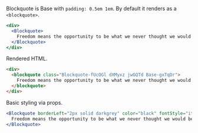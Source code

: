 <!-- Description -->

Blockquote is Base with `padding: 0.5em 1em`.
By default it renders as a `<blockquote>`.

<!-- Minimal JSX to showcase component -->

```jsx
<div>
  <Blockquote>
    Freedom means the opportunity to be what we never thought we would be.
  </Blockquote>
</div>
```

Rendered HTML.

```html
<div>
  <blockquote class="Blockquote-fUcOGl dXMyxz jwGQTd Base-gxTqDr">
    Freedom means the opportunity to be what we never thought we would be.
  </blockquote>
</div>
```

<!-- while(not done) { Prop explanation, examples } -->

Basic styling via props.

```jsx
<Blockquote borderLeft="2px solid darkgrey" color="black" fontStyle="italic">
  Freedom means the opportunity to be what we never thought we would be.
</Blockquote>
```

<!-- Cool styling example -->
